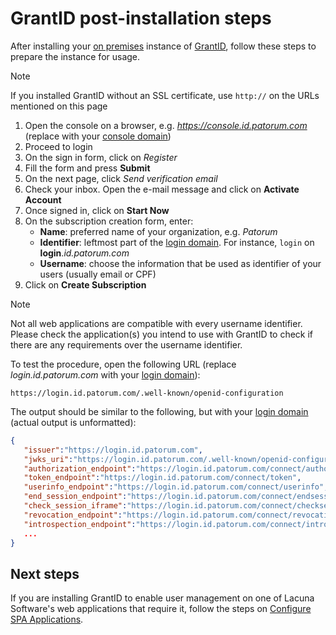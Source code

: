 ﻿# GrantID post-installation steps

After installing your [on premises](index.md) instance of [GrantID](../index.md), follow these steps to prepare the instance for usage.

> [!NOTE]
> If you installed GrantID without an SSL certificate, use `http://` on the URLs mentioned on this page

1. Open the console on a browser, e.g. *https://console.id.patorum.com* (replace with your [console domain](index.md#planning))
1. Proceed to login
1. On the sign in form, click on *Register*
1. Fill the form and press **Submit**
1. On the next page, click *Send verification email*
1. Check your inbox. Open the e-mail message and click on **Activate Account**
1. Once signed in, click on **Start Now**
1. On the subscription creation form, enter:
   * **Name**: preferred name of your organization, e.g. *Patorum*
   * **Identifier**: leftmost part of the [login domain](index.md#planning). For instance, `login` on **login**.*id.patorum.com*
   * **Username**: choose the information that be used as identifier of your users (usually email or CPF)
1. Click on **Create Subscription**

> [!NOTE]
> Not all web applications are compatible with every username identifier. Please check the application(s) you intend to use with
> GrantID to check if there are any requirements over the username identifier.

To test the procedure, open the following URL (replace *login.id.patorum.com* with your [login domain](index.md#planning)):

```plaintext
https://login.id.patorum.com/.well-known/openid-configuration
```

The output should be similar to the following, but with your [login domain](index.md#planning) (actual output is unformatted):

```json
{ 
   "issuer":"https://login.id.patorum.com",
   "jwks_uri":"https://login.id.patorum.com/.well-known/openid-configuration/jwks",
   "authorization_endpoint":"https://login.id.patorum.com/connect/authorize",
   "token_endpoint":"https://login.id.patorum.com/connect/token",
   "userinfo_endpoint":"https://login.id.patorum.com/connect/userinfo",
   "end_session_endpoint":"https://login.id.patorum.com/connect/endsession",
   "check_session_iframe":"https://login.id.patorum.com/connect/checksession",
   "revocation_endpoint":"https://login.id.patorum.com/connect/revocation",
   "introspection_endpoint":"https://login.id.patorum.com/connect/introspect",
   ...
}
```

## Next steps

If you are installing GrantID to enable user management on one of Lacuna Software's web applications that require it,
follow the steps on [Configure SPA Applications](configure-spa-app.md).
